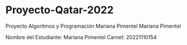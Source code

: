 # Proyecto-Qatar-2022
Proyecto Algoritmos y Programación Mariana Pimentel
Mariana Pimentel

Nombre del Estudiante: Mariana Pimentel
Carnet: 20221110154